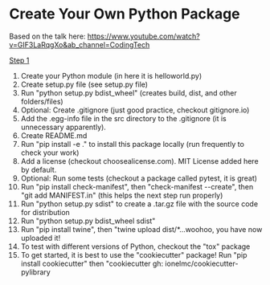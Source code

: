 # Create Your Own Python Package

Based on the talk here: https://www.youtube.com/watch?v=GIF3LaRqgXo&ab_channel=CodingTech

<u>Step 1</u>

1. Create your Python module (in here it is helloworld.py)
2. Create setup.py file (see setup.py file)
3. Run "python setup.py bdist_wheel" (creates build, dist, and other folders/files)
4. Optional: Create .gitignore (just good practice, checkout gitignore.io)
5. Add the .egg-info file in the src directory to the .gitignore (it is unnecessary apparently).
6. Create README.md
7. Run "pip install -e ." to install this package locally (run frequently to check your work)
8. Add a license (checkout choosealicense.com). MIT License added here by default.
9. Optional: Run some tests (checkout a package called pytest, it is great)
10. Run "pip install check-manifest", then "check-manifest --create", then "git add MANIFEST.in" (this helps the next step run properly)
11. Run "python setup.py sdist" to create a .tar.gz file with the source code for distribution
12. Run "python setup.py bdist_wheel sdist"
13. Run "pip install twine", then "twine upload dist/*...woohoo, you have now uploaded it!
14. To test with different versions of Python, checkout the "tox" package
15. To get started, it is best to use the "cookiecutter" package! Run "pip install cookiecutter" then "cookiecutter gh: ionelmc/cookiecutter-pylibrary